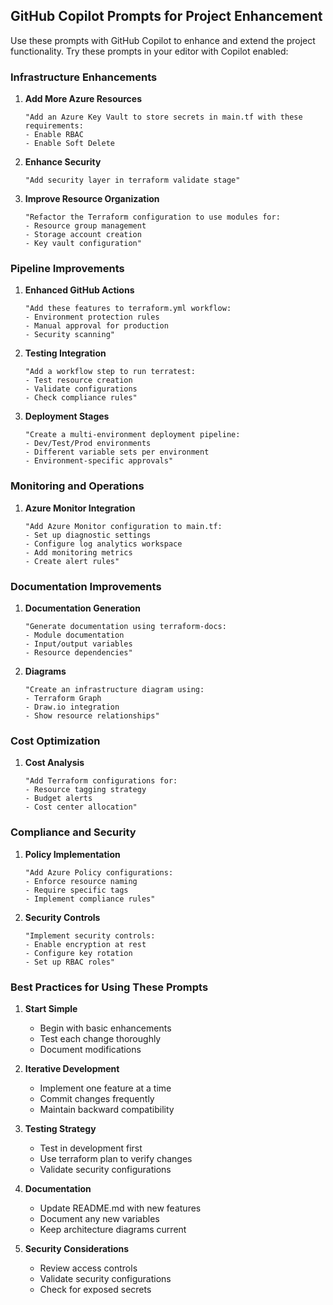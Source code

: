 ## GitHub Copilot Prompts for Project Enhancement

Use these prompts with GitHub Copilot to enhance and extend the project functionality. Try these prompts in your editor with Copilot enabled:

### Infrastructure Enhancements

1. **Add More Azure Resources**
   ```
   "Add an Azure Key Vault to store secrets in main.tf with these requirements:
   - Enable RBAC
   - Enable Soft Delete
   ```

2. **Enhance Security**
   ```
   "Add security layer in terraform validate stage"
   ```

3. **Improve Resource Organization**
   ```
   "Refactor the Terraform configuration to use modules for:
   - Resource group management
   - Storage account creation
   - Key vault configuration"
   ```

### Pipeline Improvements

1. **Enhanced GitHub Actions**
   ```
   "Add these features to terraform.yml workflow:
   - Environment protection rules
   - Manual approval for production
   - Security scanning"
   ```

2. **Testing Integration**
   ```
   "Add a workflow step to run terratest:
   - Test resource creation
   - Validate configurations
   - Check compliance rules"
   ```

3. **Deployment Stages**
   ```
   "Create a multi-environment deployment pipeline:
   - Dev/Test/Prod environments
   - Different variable sets per environment
   - Environment-specific approvals"
   ```

### Monitoring and Operations

1. **Azure Monitor Integration**
   ```
   "Add Azure Monitor configuration to main.tf:
   - Set up diagnostic settings
   - Configure log analytics workspace
   - Add monitoring metrics
   - Create alert rules"
   ```
   
### Documentation Improvements

1. **Documentation Generation**
   ```
   "Generate documentation using terraform-docs:
   - Module documentation
   - Input/output variables
   - Resource dependencies"
   ```

2. **Diagrams**
   ```
   "Create an infrastructure diagram using:
   - Terraform Graph
   - Draw.io integration
   - Show resource relationships"
   ```

### Cost Optimization

1. **Cost Analysis**
   ```
   "Add Terraform configurations for:
   - Resource tagging strategy
   - Budget alerts
   - Cost center allocation"
   ```

### Compliance and Security

1. **Policy Implementation**
   ```
   "Add Azure Policy configurations:
   - Enforce resource naming
   - Require specific tags
   - Implement compliance rules"
   ```

2. **Security Controls**
   ```
   "Implement security controls:
   - Enable encryption at rest
   - Configure key rotation
   - Set up RBAC roles"
   ```

### Best Practices for Using These Prompts

1. **Start Simple**
   - Begin with basic enhancements
   - Test each change thoroughly
   - Document modifications

2. **Iterative Development**
   - Implement one feature at a time
   - Commit changes frequently
   - Maintain backward compatibility

3. **Testing Strategy**
   - Test in development first
   - Use terraform plan to verify changes
   - Validate security configurations

4. **Documentation**
   - Update README.md with new features
   - Document any new variables
   - Keep architecture diagrams current

5. **Security Considerations**
   - Review access controls
   - Validate security configurations
   - Check for exposed secrets


